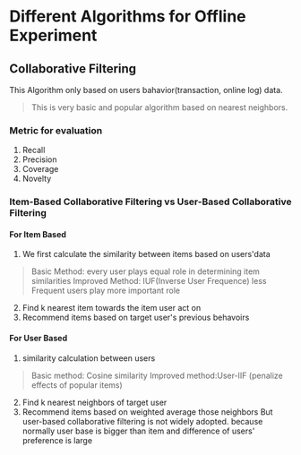 # Different Algorithms for Offline Experiment

## Collaborative Filtering
This Algorithm only based on users bahavior(transaction, online log) data.
> This is very basic and popular algorithm based on nearest neighbors.
### Metric for evaluation
1. Recall
2. Precision
3. Coverage
4. Novelty 

### Item-Based Collaborative Filtering vs User-Based Collaborative Filtering
#### For Item Based
1. We first calculate the similarity between items based on users'data
> Basic Method: every user plays equal role in determining item similarities
> Improved Method: IUF(Inverse User Frequence) less Frequent users play more important role
2. Find k nearest item towards the item user act on
3. Recommend items based on target user's previous behavoirs

#### For User Based
1. similarity calculation between users 
> Basic method: Cosine similarity
> Improved method:User-IIF (penalize effects of popular items)
2. Find k nearest neighbors of target user
3. Recommend items based on weighted average those neighbors 
But user-based collaborative filtering is not widely adopted. 
because normally user base is bigger than item and difference of users' preference is large   
